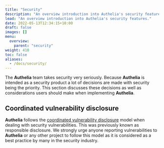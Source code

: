 ```yaml
---
title: "Security"
description: "An overview introduction into Authelia's security features."
lead: "An overview introduction into Authelia's security features."
date: 2022-05-13T12:34:15+10:00
draft: false
images: []
menu:
  overview:
    parent: "security"
weight: 410
toc: false
aliases:
  - /docs/security/
---
```


The __Authelia__ team takes security very seriously. Because __Authelia__ is intended as a security product a lot of
decisions are made with security being the priority. This section discusses these decisions as well as considerations
users should make when implementing __Authelia__.

## Coordinated vulnerability disclosure

__Authelia__ follows the [coordinated vulnerability disclosure](https://en.wikipedia.org/wiki/Coordinated_vulnerability_disclosure)
model when dealing with security vulnerabilities. This was previously known as responsible disclosure. We strongly
urge anyone reporting vulnerabilities to __Authelia__ or any other project to follow this model as it is considered
as a best practice by many in the security industry.

